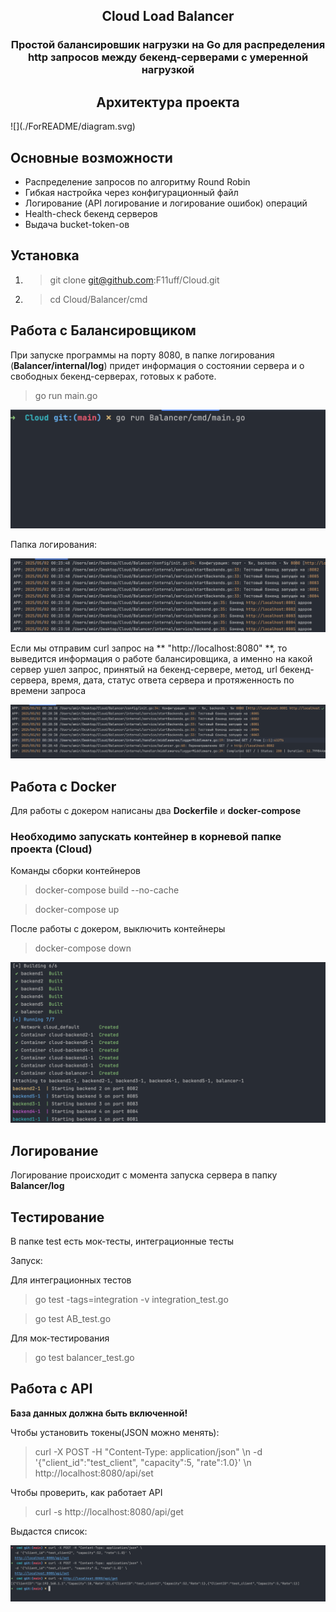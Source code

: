 <p align="center">
 <h2 align="center"> Cloud Load Balancer</h2>
 <h3 align="center"> Простой балансировшик нагрузки на Go для распределения http запросов 
между бекенд-серверами с умеренной нагрузкой</h3>
</p>

<p align="center">
  <h2 align="center"> Архитектура проекта </h2>
  ![](./ForREADME/diagram.svg)

</p>


## Основные возможности 

- Распределение запросов по алгоритму Round Robin
- Гибкая настройка через конфигурационный файл 
- Логирование (API логирование и логирование ошибок) операций
- Health-check бекенд серверов
- Выдача bucket-token-ов

## Установка

1) > git clone git@github.com:F11uff/Cloud.git 
 
2) > cd Cloud/Balancer/cmd
   
## Работа с Балансировщиком

При запуске программы на порту 8080, в папке логирования (**Balancer/internal/log**) придет информация о 
состоянии сервера и о свободных бекенд-серверах, готовых к работе.

> go run main.go

![](./ForREADME/СтартСервера.png)

Папка логирования:

![](./ForREADME/логиСервера.png)


Если мы отправим curl запрос на ** "http://localhost:8080" **, то выведится информация о работе балансировщика, а именно 
на какой сервер ушел запрос, принятый на бекенд-сервере, метод, url бекенд-сервера, время, дата, статус ответа сервера и протяженность по времени
запроса

![](./ForREADME/РаботаБалансировщика.png)

## Работа с Docker

Для работы с докером написаны два **Dockerfile** и **docker-compose**

### Необходимо запускать контейнер в корневой папке проекта (Cloud)

Команды сборки контейнеров

> docker-compose build --no-cache

> docker-compose up



После работы с докером, выключить контейнеры

> docker-compose down


![](./ForREADME/Docker.png)



## Логирование

Логирование происходит с момента запуска сервера в папку **Balancer/log**

## Тестирование

В папке test есть мок-тесты, интеграционные тесты

Запуск:

Для интеграционных тестов

> go test -tags=integration -v integration_test.go

> go test AB_test.go

Для мок-тестирования

> go test balancer_test.go


## Работа с API
**База данных должна быть включенной!**

Чтобы установить токены(JSON можно менять):

>  curl -X POST -H "Content-Type: application/json" \\n  -d '{"client_id":"test_client", "capacity":5, "rate":1.0}' \\n  http://localhost:8080/api/set

Чтобы проверить, как работает API

>  curl -s http://localhost:8080/api/get

Выдастся список:

![](./ForREADME/БД.png)








